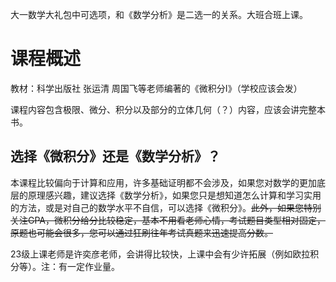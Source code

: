 大一数学大礼包中可选项，和《数学分析》是二选一的关系。大班合班上课。

# 课程概述
教材：科学出版社 张运清 周国飞等老师编著的《微积分I》（学校应该会发）

课程内容包含极限、微分、积分以及部分的立体几何（？）内容，应该会讲完整本书。

## 选择《微积分》还是《数学分析》？
本课程比较偏向于计算和应用，许多基础证明都不会涉及，如果您对数学的更加底层的原理感兴趣，建议选择《数学分析》，如果您只是想知道怎么计算和学习实用的方法，或是对自己的数学水平不自信，可以选择《微积分》。~~此外，如果您特别关注GPA，微积分给分比较稳定，基本不用看老师心情，考试题目类型相对固定，原题也可能会很多，您可以通过狂刷往年考试真题来迅速提高分数。~~

23级上课老师是许奕彦老师，会讲得比较快，上课中会有少许拓展（例如欧拉积分等）。注：有一定作业量。
